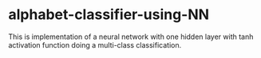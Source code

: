 # alphabet-classifier-using-NN
This is implementation of a neural network with one hidden layer with tanh activation function doing a multi-class classification.